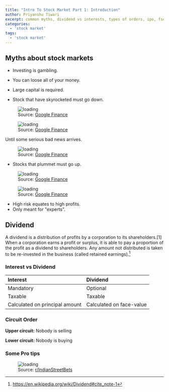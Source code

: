 ```yaml
---
title: "Intro To Stock Market Part 1: Introduction"
author: Priyanshu Tiwari
excerpt: common myths, dividend vs interests, types of orders, ipo, fso, bottom up/down, lower/upper circuit, promoter, sebi, nifty, sensex
categories:
  - 'stock market'
tags:
  - 'stock market'
---
```


## Myths about stock markets

* Investing is gambling.
* You can loose all of your money.
* Large capital is required.

* Stock that have skyrocketed must go down.

<figure class="align-center">
  <img src="{{ '/images/stocks/1-1.png' | absolute_url }}" alt="loading">
  <figcaption>Source: <a href="https://www.google.com/finance/">Google Finance</a></figcaption>
</figure> 

<figure class="align-center">
  <img src="{{ '/images/stocks/1-2.png' | absolute_url }}" alt="loading">
  <figcaption>Source: <a href="https://www.google.com/finance/">Google Finance</a></figcaption>
</figure> 

Until some serious bad news arrives.

<figure class="align-center">
  <img src="{{ '/images/stocks/1-3.png' | absolute_url }}" alt="loading">
  <figcaption>Source: <a href="https://www.google.com/finance/">Google Finance</a></figcaption>
</figure> 

* Stocks that plummet must go up.

<figure class="align-center">
  <img src="{{ '/images/stocks/1-4.png' | absolute_url }}" alt="loading">
  <figcaption>Source: <a href="https://www.google.com/finance/">Google Finance</a></figcaption>
</figure> 

<figure class="align-center">
  <img src="{{ '/images/stocks/1-5.png' | absolute_url }}" alt="loading">
  <figcaption>Source: <a href="https://www.google.com/finance/">Google Finance</a></figcaption>
</figure> 

* High risk equates to high profits.
* Only meant for "experts".

## Dividend

A dividend is a distribution of profits by a corporation to its shareholders.[1] When a corporation earns a profit or surplus, it is able to pay a proportion of the profit as a dividend to shareholders. Any amount not distributed is taken to be re-invested in the business (called retained earnings).[^1]

[^1]: <https://en.wikipedia.org/wiki/Dividend#cite_note-1>


### Interest vs Dividend

| Interest | Dividend |
| :-- | :-- |
| Mandatory | Optional |
| Taxable | Taxable |
| Calculated on principal amount | Calculated on face-value |

### Circuit Order

**Upper circuit:** Nobody is selling

**Lower circuit:** Nobody is buying

### Some Pro tips

<figure class="align-center">
  <img src="{{ '/images/stocks/1-6.png' | absolute_url }}" alt="loading">
  <figcaption>Source: <a href="https://www.reddit.com/r/IndianStreetBets/comments/u5vjp7/how_to_consistently_lose_money_in_stocks/">r/IndianStreetBets</a></figcaption>
</figure> 